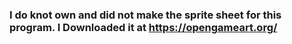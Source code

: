 ### I do knot own and did not make the sprite sheet for this program. I Downloaded it at https://opengameart.org/